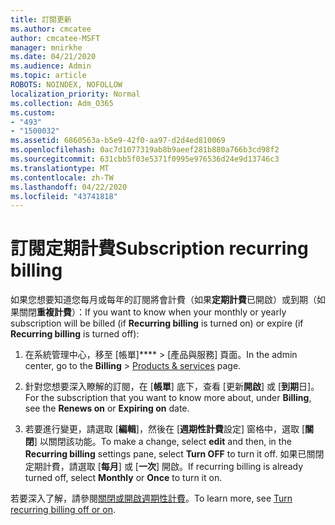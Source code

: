 ```yaml
---
title: 訂閱更新
ms.author: cmcatee
author: cmcatee-MSFT
manager: mnirkhe
ms.date: 04/21/2020
ms.audience: Admin
ms.topic: article
ROBOTS: NOINDEX, NOFOLLOW
localization_priority: Normal
ms.collection: Adm_O365
ms.custom:
- "493"
- "1500032"
ms.assetid: 6860563a-b5e9-42f0-aa97-d2d4ed810069
ms.openlocfilehash: 0ac7d1077319ab8b9aeef281b880a766b3cd98f2
ms.sourcegitcommit: 631cbb5f03e5371f0995e976536d24e9d13746c3
ms.translationtype: MT
ms.contentlocale: zh-TW
ms.lasthandoff: 04/22/2020
ms.locfileid: "43741818"
---
```

# <a name="subscription-recurring-billing"></a><span data-ttu-id="76763-102">訂閱定期計費</span><span class="sxs-lookup"><span data-stu-id="76763-102">Subscription recurring billing</span></span>

<span data-ttu-id="76763-103">如果您想要知道您每月或每年的訂閱將會計費（如果**定期計費**已開啟）或到期（如果關閉**重複計費**）：</span><span class="sxs-lookup"><span data-stu-id="76763-103">If you want to know when your monthly or yearly subscription will be billed (if **Recurring billing** is turned on) or expire (if **Recurring billing** is turned off):</span></span>
  
1. <span data-ttu-id="76763-104">在系統管理中心，移至 [帳單]\*\*\*\* \> [產品與服務][](https://go.microsoft.com/fwlink/p/?linkid=842054) 頁面。</span><span class="sxs-lookup"><span data-stu-id="76763-104">In the admin center, go to the **Billing** \> [Products & services](https://go.microsoft.com/fwlink/p/?linkid=842054) page.</span></span>

2. <span data-ttu-id="76763-105">針對您想要深入瞭解的訂閱，在 [**帳單**] 底下，查看 [更新**開啟**] 或 [**到期**日]。</span><span class="sxs-lookup"><span data-stu-id="76763-105">For the subscription that you want to know more about, under **Billing**, see the **Renews on** or **Expiring on** date.</span></span>

4. <span data-ttu-id="76763-106">若要進行變更，請選取 [**編輯**]，然後在 [**週期性計費**設定] 窗格中，選取 [**關閉**] 以關閉該功能。</span><span class="sxs-lookup"><span data-stu-id="76763-106">To make a change, select **edit** and then, in the **Recurring billing** settings pane, select **Turn OFF** to turn it off.</span></span> <span data-ttu-id="76763-107">如果已關閉定期計費，請選取 [**每月**] 或 [**一次**] 開啟。</span><span class="sxs-lookup"><span data-stu-id="76763-107">If recurring billing is already turned off, select **Monthly** or **Once** to turn it on.</span></span>

<span data-ttu-id="76763-108">若要深入了解，請參閱[關閉或開啟週期性計費](https://docs.microsoft.com/office365/admin/subscriptions-and-billing/renew-your-subscription)。</span><span class="sxs-lookup"><span data-stu-id="76763-108">To learn more, see [Turn recurring billing off or on](https://docs.microsoft.com/office365/admin/subscriptions-and-billing/renew-your-subscription).</span></span>